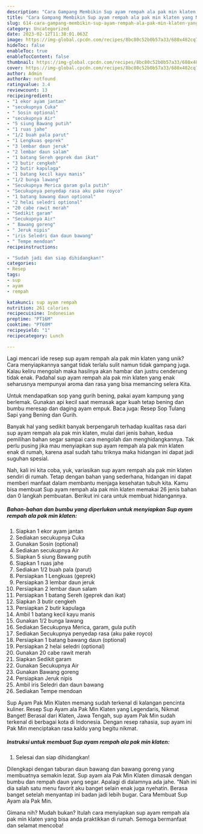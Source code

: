 ```yaml
---
description: "Cara Gampang Membikin Sup ayam rempah ala pak min klaten yang Mantap"
title: "Cara Gampang Membikin Sup ayam rempah ala pak min klaten yang Mantap"
slug: 614-cara-gampang-membikin-sup-ayam-rempah-ala-pak-min-klaten-yang-mantap
category: Uncategorized
date: 2023-02-12T11:38:01.063Z
image: https://img-global.cpcdn.com/recipes/8bc80c52b0b57a33/680x482cq70/sup-ayam-rempah-ala-pak-min-klaten-foto-resep-utama.jpg
hideToc: false
enableToc: true
enableTocContent: false
thumbnail: https://img-global.cpcdn.com/recipes/8bc80c52b0b57a33/680x482cq70/sup-ayam-rempah-ala-pak-min-klaten-foto-resep-utama.jpg
cover: https://img-global.cpcdn.com/recipes/8bc80c52b0b57a33/680x482cq70/sup-ayam-rempah-ala-pak-min-klaten-foto-resep-utama.jpg
author: Admin
authorAv: notfound
ratingvalue: 3.4
reviewcount: 13
recipeingredient:
- "1 ekor ayam jantan"
- "secukupnya Cuka"
- " Sosin optional"
- "secukupnya Air"
- "5 siung Bawang putih"
- "1 ruas jahe"
- "1/2 buah pala parut"
- "1 Lengkuas geprek"
- "3 lembar daun jeruk"
- "2 lembar daun salam"
- "1 batang Sereh geprek dan ikat"
- "3 butir cengkeh"
- "2 butir kapulaga"
- "1 batang kecil kayu manis"
- "1/2 bunga lawang"
- "Secukupnya Merica garam gula putih"
- "Secukupnya penyedap rasa aku pake royco"
- "1 batang bawang daun optional"
- "2 helai seledri optional"
- "20 cabe rawit merah"
- "Sedikit garam"
- "Secukupnya Air"
- " Bawang goreng"
- " Jeruk nipis"
- "iris Seledri dan daun bawang"
- " Tempe mendoan"
recipeinstructions:

- "Sudah jadi dan siap dihidangkan!"
categories:
- Resep
tags:
- sup
- ayam
- rempah

katakunci: sup ayam rempah 
nutrition: 261 calories
recipecuisine: Indonesian
preptime: "PT16M"
cooktime: "PT60M"
recipeyield: "1"
recipecategory: Lunch

---
```





Lagi mencari ide resep sup ayam rempah ala pak min klaten yang unik? Cara menyiapkannya sangat tidak terlalu sulit namun tidak gampang juga. Kalau keliru mengolah maka hasilnya akan hambar dan justru cenderung tidak enak. Padahal sup ayam rempah ala pak min klaten yang enak seharusnya mempunyai aroma dan rasa yang bisa memancing selera Kita.





Untuk mendapatkan sop yang gurih bening, pakai ayam kampung yang berlemak. Gunakan api kecil saat memasak agar kuah tetap bening dan bumbu meresap dan daging ayam empuk. Baca juga: Resep Sop Tulang Sapi yang Bening dan Gurih.

Banyak hal yang sedikit banyak berpengaruh terhadap kualitas rasa dari sup ayam rempah ala pak min klaten, mulai dari jenis bahan, kedua pemilihan bahan segar sampai cara mengolah dan menghidangkannya. Tak perlu pusing jika mau menyiapkan sup ayam rempah ala pak min klaten enak di rumah, karena asal sudah tahu triknya maka hidangan ini dapat jadi suguhan spesial.






Nah, kali ini kita coba, yuk, variasikan sup ayam rempah ala pak min klaten sendiri di rumah. Tetap dengan bahan yang sederhana, hidangan ini dapat memberi manfaat dalam membantu menjaga kesehatan tubuh kita. Kamu bisa membuat Sup ayam rempah ala pak min klaten memakai 26 jenis bahan dan 0 langkah pembuatan. Berikut ini cara untuk membuat hidangannya.

<!--inarticleads1-->

##### Bahan-bahan dan bumbu yang diperlukan untuk menyiapkan Sup ayam rempah ala pak min klaten:

1. Siapkan 1 ekor ayam jantan
1. Sediakan secukupnya Cuka
1. Gunakan  Sosin (optional)
1. Sediakan secukupnya Air
1. Siapkan 5 siung Bawang putih
1. Siapkan 1 ruas jahe
1. Sediakan 1/2 buah pala (parut)
1. Persiapkan 1 Lengkuas (geprek)
1. Persiapkan 3 lembar daun jeruk
1. Persiapkan 2 lembar daun salam
1. Persiapkan 1 batang Sereh (geprek dan ikat)
1. Siapkan 3 butir cengkeh
1. Persiapkan 2 butir kapulaga
1. Ambil 1 batang kecil kayu manis
1. Gunakan 1/2 bunga lawang
1. Sediakan Secukupnya Merica, garam, gula putih
1. Sediakan Secukupnya penyedap rasa (aku pake royco)
1. Persiapkan 1 batang bawang daun (optional)
1. Persiapkan 2 helai seledri (optional)
1. Gunakan 20 cabe rawit merah
1. Siapkan Sedikit garam
1. Gunakan Secukupnya Air
1. Gunakan  Bawang goreng
1. Persiapkan  Jeruk nipis
1. Ambil iris Seledri dan daun bawang
1. Sediakan  Tempe mendoan


Sup Ayam Pak Min Klaten memang sudah terkenal di kalangan pencinta kuliner. Resep Sup Ayam ala Pak Min Klaten yang Legendaris, Nikmat Banget! Berasal dari Klaten, Jawa Tengah, sup ayam Pak Min sudah terkenal di berbagai kota di Indonesia. Dengan resep rahasia, sup ayam ini Pak Min menciptakan rasa kaldu yang begitu nikmat. 

<!--inarticleads2-->

##### Instruksi untuk membuat Sup ayam rempah ala pak min klaten:


1. Selesai dan siap dihidangkan!

Dilengkapi dengan taburan daun bawang dan bawang goreng yang membuatnya semakin lezat. Sup ayam ala Pak Min Klaten dimasak dengan bumbu dan rempah daun yang segar. Apalagi di dalamnya ada jahe. &#34;Nah ini dia salah satu menu favorit aku banget selain enak juga nyehatin. Berasa banget setelah menyantap ini badan jadi lebih bugar. Cara Membuat Sup Ayam ala Pak Min. 

Gimana nih? Mudah bukan? Itulah cara menyiapkan sup ayam rempah ala pak min klaten yang bisa anda praktikkan di rumah. Semoga bermanfaat dan selamat mencoba!
